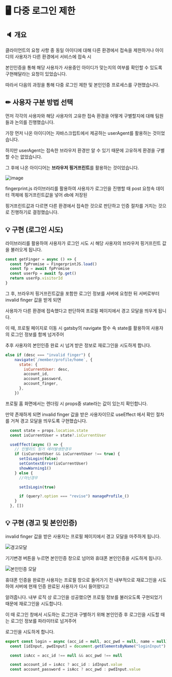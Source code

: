 # 🖥️ 다중 로그인 제한

## 🔈 개요

클라이언트의 요청 사항 중 동일 아이디에 대해 다른 환경에서 접속을 제한하거나 아이디의 사용자가 다른 환경에서 서비스에 접속 시

본인인증을 통해 해당 사용자가 사용중인 아이디가 맞는지의 여부를 확인할 수 있도록 구현해달라는 요청이 있었습니다.

따라서 다음의 과정을 통해 다중 로그인 제한 및 본인인증 프로세스를 구현했습니다.

## ✏ 사용자 구분 방법 선택

먼저 각각의 사용자와 해당 사용자의 고유한 접속 환경을 어떻게 구별할지에 대해 팀원들과 논의를 진행했습니다.

가장 먼저 나온 아이디어는 자바스크립트에서 제공하는 userAgent를 활용하는 것이었습니다.

하지만 userAgent는 접속한 브라우저 환경만 알 수 있기 때문에 고유하게 환경을 구별할 수는 없었습니다.

그 후에 나온 아이디어는 **브라우저 핑거프린트**를 활용하는 것이었습니다.

![image](https://user-images.githubusercontent.com/76273383/158812339-964e49fe-d7bc-4461-9733-6f59c9aee0e2.png)


fingerprint.js 라이브러리를 활용하여 사용자가 로그인을 진행할 때 post 요청속 데이터 객체에 핑거프린트값을 넣어 db에 저장된 

핑거프린트값과 다르면 다른 환경에서 접속한 것으로 판단하고 인증 절차를 거치는 것으로 진행하기로 결정했습니다.

## 💡 구현 (로그인 시도)

라이브러리를 활용하여 사용자가 로그인 시도 시 해당 사용자의 브라우저 핑거프린트 값을 불러오게 됩니다.

```javascript
const getFinger = async () => {
  const fpPromise = FingerprintJS.load()
  const fp = await fpPromise
  const userFp = await fp.get()
  return userFp.visitorId
}
```

그 후, 브라우저 핑거프린트값을 포함한 로그인 정보를 서버에 요청한 뒤 서버로부터 invalid finger 값을 받게 되면

사용자가 다른 환경에 접속했다고 판단하여 프로필 페이지에서 경고 모달을 띄우게 됩니다.

이 때, 프로필 페이지로 이동 시 gatsby의 navigate 함수 속 state를 활용하여 사용자의 로그인 정보를 함께 넘겨주어 

추후 사용자의 본인인증 완료 시 넘겨 받은 정보로 재로그인을 시도하게 합니다.

```javascript
else if (desc === "invalid finger") {
    navigate(`/member/profile/home`, {
      state: {
        isCurrentUser: desc,
        account_id,
        account_password,
        account_finger,
      },
    })
```

프로필 홈 화면에서는 렌더링 시 props중 state라는 값이 있는지 확인합니다.

만약 존재하게 되면 invalid finger 값을 받은 사용자이므로 useEffect 에서 확인 절차를 거쳐 경고 모달을 띄우도록 구현했습니다.

```javascript
  const state = props.location.state
  const isCurrentUser = state?.isCurrentUser

  useEffect(async () => {
    // 인밸리드 핑거 에러발생한경우
    if (isCurrentUser && isCurrentUser !== true) {
      setIsLogin(false)
      setContextError(isCurrentUser)
      showWarning1()
    } else {
      //아닌경우

      setIsLogin(true)

      if (query?.option === "revise") manageProfile_()
    }
  }, [])
```


## 💡 구현 (경고 및 본인인증)

invalid finger 값을 받은 사용자는 프로필 페이지에서 경고 모달을 마주하게 됩니다.

![경고모달](https://user-images.githubusercontent.com/76273383/158918263-5900d8f4-62f0-4fb8-b9e3-f6259c5556ce.JPG)

기기변경 버튼을 누르면 본인인증 창으로 넘어와 휴대폰 본인인증을 시도하게 됩니다.

![본인인증 모달](https://user-images.githubusercontent.com/76273383/158918266-0880b39c-0afd-4931-af7a-6440ed1b82e6.JPG)

휴대폰 인증을 완료한 사용자는 프로필 창으로 들어가기 전 내부적으로 재로그인을 시도하여 서버에 현재 인증 완료된 사용자가 다시 들어왔다고 

알려줍니다. 내부 로직 상 로그인을 성공했으면 프로필 정보를 불러오도록 구현되었기 때문에 재로그인을 시도합니다.

이 때 로그인 창에서 시도하는 로그인과 구별하기 위해 본인인증 후 로그인을 시도할 때는 로그인 정보를 파라미터로 넘겨주어

로그인을 시도하게 합니다.

```javascript
export const login = async (acc_id = null, acc_pwd = null, name = null) => {
  const [idInput, pwdInput] = document.getElementsByName("loginInput")

  const isAcc = acc_id !== null && acc_pwd !== null

  const account_id = isAcc ? acc_id : idInput.value
  const account_password = isAcc ? acc_pwd : pwdInput.value
```
